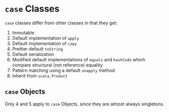 # `case` Classes

`case` classes differ from other classes in that they get:

1. Immutable
2. Default implementation of `apply`
3. Default implementation of `copy`
4. Prettier default `toString`
5. Default serialization
6. Modified default implementations of `equals` and `hashCode` which compare structural (not reference) equality
7. Pattern matching using a default `unapply` method
8. Inherit from `scala.Product`

## `case` Objects

Only 4 and 5 apply to `case` Objects, since they are almost always singletons.
